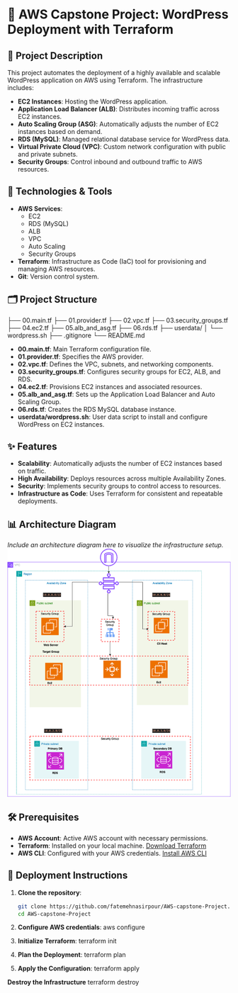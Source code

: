# 🚀 AWS Capstone Project: WordPress Deployment with Terraform

## 📘 Project Description

This project automates the deployment of a highly available and scalable WordPress application on AWS using Terraform. The infrastructure includes:

- **EC2 Instances**: Hosting the WordPress application.
- **Application Load Balancer (ALB)**: Distributes incoming traffic across EC2 instances.
- **Auto Scaling Group (ASG)**: Automatically adjusts the number of EC2 instances based on demand.
- **RDS (MySQL)**: Managed relational database service for WordPress data.
- **Virtual Private Cloud (VPC)**: Custom network configuration with public and private subnets.
- **Security Groups**: Control inbound and outbound traffic to AWS resources.

## 🧰 Technologies & Tools

- **AWS Services**:
  - EC2
  - RDS (MySQL)
  - ALB
  - VPC
  - Auto Scaling
  - Security Groups
- **Terraform**: Infrastructure as Code (IaC) tool for provisioning and managing AWS resources.
- **Git**: Version control system.

## 🗂️ Project Structure
├── 00.main.tf
├── 01.provider.tf
├── 02.vpc.tf
├── 03.security_groups.tf
├── 04.ec2.tf
├── 05.alb_and_asg.tf
├── 06.rds.tf
├── userdata/
│ └── wordpress.sh
├── .gitignore
└── README.md
- **00.main.tf**: Main Terraform configuration file.
- **01.provider.tf**: Specifies the AWS provider.
- **02.vpc.tf**: Defines the VPC, subnets, and networking components.
- **03.security_groups.tf**: Configures security groups for EC2, ALB, and RDS.
- **04.ec2.tf**: Provisions EC2 instances and associated resources.
- **05.alb_and_asg.tf**: Sets up the Application Load Balancer and Auto Scaling Group.
- **06.rds.tf**: Creates the RDS MySQL database instance.
- **userdata/wordpress.sh**: User data script to install and configure WordPress on EC2 instances.

## ✨ Features

- **Scalability**: Automatically adjusts the number of EC2 instances based on traffic.
- **High Availability**: Deploys resources across multiple Availability Zones.
- **Security**: Implements security groups to control access to resources.
- **Infrastructure as Code**: Uses Terraform for consistent and repeatable deployments.

## 📊 Architecture Diagram

*Include an architecture diagram here to visualize the infrastructure setup.*
![My Diagram](diagram.png)



## 🛠️ Prerequisites

- **AWS Account**: Active AWS account with necessary permissions.
- **Terraform**: Installed on your local machine. [Download Terraform](https://www.terraform.io/downloads.html)
- **AWS CLI**: Configured with your AWS credentials. [Install AWS CLI](https://docs.aws.amazon.com/cli/latest/userguide/install-cliv2.html)

## 🚀 Deployment Instructions

1. **Clone the repository**:

   ```bash
   git clone https://github.com/fatemehnasirpour/AWS-capstone-Project.git
   cd AWS-capstone-Project

2. **Configure AWS credentials**:
aws configure

3. **Initialize Terraform**:
terraform init

4. **Plan the Deployment**:
terraform plan

4. **Apply the Configuration**:
terraform apply

**Destroy the Infrastructure**
terraform destroy